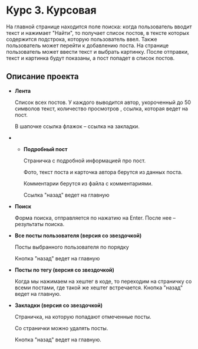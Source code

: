 # Курс 3. Курсовая 

На главной странице находится поле поиска: когда пользователь вводит текст и нажимает "Найти", то получает список постов, в тексте которых содержится подстрока, которую пользователь ввел.  Также пользователь может перейти к добавлению поста. На странице пользователь может ввести текст и выбрать картинку. После отправки, текст и картинка будут показаны, а пост попадет в список постов.

## Описание проекта


- **Лента**
    
    Список всех постов. У каждого выводится автор, укороченный до 50 символов текст, количество просмотров , ссылка, которая ведет на пост. 
    
    В шапочке ссылка флажок – ссылка на закладки.


- - **Подробный пост**
    
    
    Страничка с подробной информацией про пост. 
    
    Фото, текст поста и карточка автора берутся из данных поста.
    
    Комментарии берутся из файла с комментариями.
    
    Ссылка "назад" ведет на главную
    

- **Поиск**
    
    
    Форма поиска, отправляется по нажатию на Enter. После нее – результаты поиска. 
    
  
- **Все посты пользователя (версия со звездочкой)**
    
    Посты выбранного пользователя по порядку
    
    Кнопка "назад" ведет на главную
    
 
- **Посты по тегу (версия со звездочкой)**
    
    Когда мы нажимаем на хештег в коде, то переходим на страничку со всеми постами, где такой же хештег встречается.  Кнопка "назад" ведет на главную.
    
 
- **Закладки (версия со звездочкой)**
    
    Страничка, на которую попадают отмеченные посты. 
    
    Со странички можно удалять посты.
    
    Кнопка "назад" ведет на главную.
    



